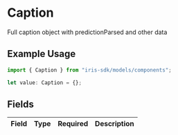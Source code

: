 # Caption

Full caption object with predictionParsed and other data

## Example Usage

```typescript
import { Caption } from "iris-sdk/models/components";

let value: Caption = {};
```

## Fields

| Field       | Type        | Required    | Description |
| ----------- | ----------- | ----------- | ----------- |